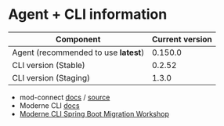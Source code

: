 # Agent + CLI information

| Component                             | Current version |
| ------------------------------------- | --------------- |
| Agent (recommended to use **latest**) | 0.150.0         |
| CLI version (Stable)                  | 0.2.52          |
| CLI version (Staging)                 | 1.3.0           |

* mod-connect [docs](https://moderneinc.github.io/mod-connect/) / [source](https://github.com/moderneinc/mod-connect)
* Moderne CLI [docs](https://moderneinc.github.io/moderne-cli/)
* [Moderne CLI Spring Boot Migration Workshop](https://moderneinc.github.io/springboot-migration-workshop/docs/moderne-cli/)
